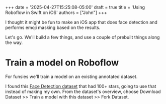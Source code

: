 +++
date = '2025-04-27T15:25:08-05:00'
draft = true
title = 'Using Roboflow in Swift on iOS'
authors = ["John"]
+++

I thought it might be fun to make an iOS app that does face detection and performs emoji masking based on the results.

Let's go. We'll build a few things, and use a couple of prebuilt things along the way.

# Train a model on Roboflow

For funsies we'll train a model on an existing annotated dataset.

I found this [Face Detection dataset](https://universe.roboflow.com/mohamed-traore-2ekkp/face-detection-mik1i) that had 100+ stars, going to use that instead of making my own. From the dataset's overview, choose Download Dataset >> Train a model with this dataset >> Fork Dataset.

